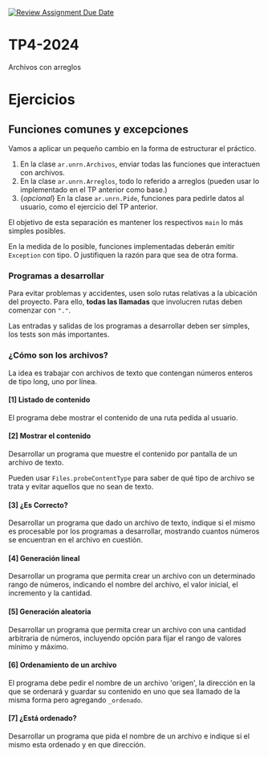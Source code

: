 [![Review Assignment Due Date](https://classroom.github.com/assets/deadline-readme-button-24ddc0f5d75046c5622901739e7c5dd533143b0c8e959d652212380cedb1ea36.svg)](https://classroom.github.com/a/7XLu0QRz)

# TP4-2024

Archivos con arreglos

# Ejercicios

## Funciones comunes y excepciones
Vamos a aplicar un pequeño cambio en la forma de estructurar el práctico.

1. En la clase `ar.unrn.Archivos`, enviar todas las funciones que interactuen con archivos.
2. En la clase `ar.unrn.Arreglos`, todo lo referido a arreglos (pueden usar lo implementado en el TP anterior como base.)
3. {_opcional_} En la clase `ar.unrn.Pide`, funciones para pedirle datos al usuario, como el ejercicio del TP anterior.

El objetivo de esta separación es mantener los respectivos `main` lo más simples posibles.

En la medida de lo posible, funciones implementadas deberán emitir `Exception` con tipo.
O justifiquen la razón para que sea de otra forma.

### Programas a desarrollar
Para evitar problemas y accidentes, usen solo rutas relativas a la ubicación del proyecto.
Para ello, **todas las llamadas** que involucren rutas deben comenzar con `"."`.

Las entradas y salidas de los programas a desarrollar deben ser simples, los tests son más importantes.

### ¿Cómo son los archivos?
La idea es trabajar con archivos de texto que contengan números enteros de tipo long, uno por línea.


#### [1] Listado de contenido
El programa debe mostrar el contenido de una ruta pedida al usuario.

#### [2] Mostrar el contenido
Desarrollar un programa que muestre el contenido por pantalla de un archivo de texto.

Pueden usar `Files.probeContentType` para saber de qué tipo de archivo se trata y evitar aquellos que no
sean de texto.

#### [3] ¿Es Correcto?
Desarrollar un programa que dado un archivo de texto, indique si el mismo es procesable por los programas a
desarrollar, mostrando cuantos números se encuentran en el archivo en cuestión.

#### [4] Generación lineal
Desarrollar un programa que permita crear un archivo con un determinado rango de números, indicando el nombre del
archivo, el valor inicial, el incremento y la cantidad.

#### [5] Generación aleatoria
Desarrollar un programa que permita crear un archivo con una cantidad arbitraria de números, incluyendo opción
para fijar el rango de valores mínimo y máximo.

#### [6] Ordenamiento de un archivo
El programa debe pedir el nombre de un archivo 'origen', la dirección en la que se ordenará y guardar su contenido
en uno que sea llamado de la misma forma pero agregando `_ordenado`.

#### [7] ¿Está ordenado?
Desarrollar un programa que pida el nombre de un archivo e indique si el mismo esta ordenado y en que dirección.
